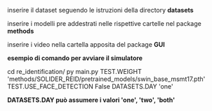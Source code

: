 inserire il dataset seguendo le istruzioni della directory **datasets**

inserire i modelli pre addestrati nelle rispettive cartelle nel package **methods**

inserire i video nella cartella apposita del package **GUI**


**esempio di comando per avviare il simulatore**

cd re_identification/
py main.py TEST.WEIGHT 'methods/SOLIDER_REID/pretrained_models/swin_base_msmt17.pth' TEST.USE_FACE_DETECTION False DATASETS.DAY 'one'



**DATASETS.DAY può assumere i valori 'one', 'two', 'both'**
